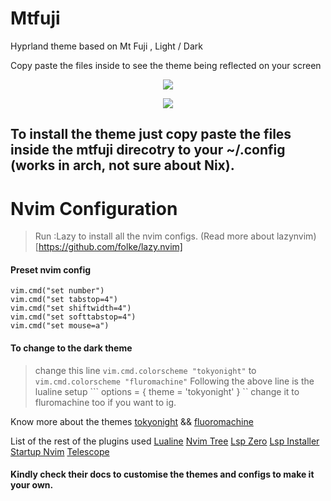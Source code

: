 # Mtfuji
Hyprland theme based on Mt Fuji , Light / Dark 

Copy paste the files inside to see the theme being reflected on your screen 

<p align="center">
<img src="https://github.com/paranoidbarbie/Mtfuji/blob/main/assets/mtfuji-day.png" style="max-height:500px"/>
</p>

<p align="center">
<img src="https://github.com/paranoidbarbie/Mtfuji/blob/main/assets/mtfuji-night.png" style="max-height:500px"/>
</p>

## To install the theme just copy paste the files inside the mtfuji direcotry to your ~/.config (works in arch, not sure about Nix).

 <p align="center">
   <h1/> Nvim Configuration </h1>
 </p>

> Run :Lazy to install all the nvim configs.
> (Read more about lazynvim)[https://github.com/folke/lazy.nvim]

#### Preset nvim config
```
vim.cmd("set number")
vim.cmd("set tabstop=4")
vim.cmd("set shiftwidth=4")
vim.cmd("set softtabstop=4")
vim.cmd("set mouse=a")

```

#### To change to the dark theme 

> change this line ``` vim.cmd.colorscheme "tokyonight" ``` to ``` vim.cmd.colorscheme "fluromachine" ```
> Following the above line is the lualine setup ``` options = { theme = 'tokyonight' } `` change it to fluromachine too if you want to ig.

Know more about the themes [tokyonight](https://github.com/folke/tokyonight.nvim) && [fluoromachine](https://github.com/maxmx03/fluoromachine.nvim)

List of the rest of the plugins used 
[Lualine](https://github.com/nvim-lualine/lualine.nvim)
[Nvim Tree](https://github.com/nvim-tree/nvim-tree.lua)
[Lsp Zero](https://github.com/VonHeikemen/lsp-zero.nvim)
[Lsp Installer](https://github.com/williamboman/mason.nvim)
[Startup Nvim](https://github.com/startup-nvim/startup.nvim)
[Telescope](https://github.com/nvim-telescope/telescope.nvim)

#### Kindly check their docs to customise the themes and configs to make it your own. 















